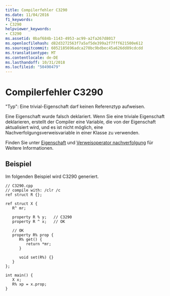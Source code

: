 ```yaml
---
title: Compilerfehler C3290
ms.date: 11/04/2016
f1_keywords:
- C3290
helpviewer_keywords:
- C3290
ms.assetid: 0baf684b-1143-4953-ac99-a2fa267d8017
ms.openlocfilehash: d82d3272563f7a5af5de399a2f7fff621500e612
ms.sourcegitcommit: 6052185696adca270bc9bdbec45a626dd89cdcdd
ms.translationtype: MT
ms.contentlocale: de-DE
ms.lasthandoff: 10/31/2018
ms.locfileid: "50490479"
---
```

# <a name="compiler-error-c3290"></a>Compilerfehler C3290

"Typ": Eine trivial-Eigenschaft darf keinen Referenztyp aufweisen.

Eine Eigenschaft wurde falsch deklariert. Wenn Sie eine triviale Eigenschaft deklarieren, erstellt der Compiler eine Variable, die von der Eigenschaft aktualisiert wird, und es ist nicht möglich, eine Nachverfolgungsverweisvariable in einer Klasse zu verwenden.

Finden Sie unter [Eigenschaft](../../windows/property-cpp-component-extensions.md) und [Verweisoperator nachverfolgung](../../windows/tracking-reference-operator-cpp-component-extensions.md) für Weitere Informationen.

## <a name="example"></a>Beispiel

Im folgenden Beispiel wird C3290 generiert.

```
// C3290.cpp
// compile with: /clr /c
ref struct R {};

ref struct X {
   R^ mr;

   property R % y;   // C3290
   property R ^ x;   // OK

   // OK
   property R% prop {
      R% get() {
         return *mr;
      }

      void set(R%) {}
   }
};

int main() {
   X x;
   R% xp = x.prop;
}
```